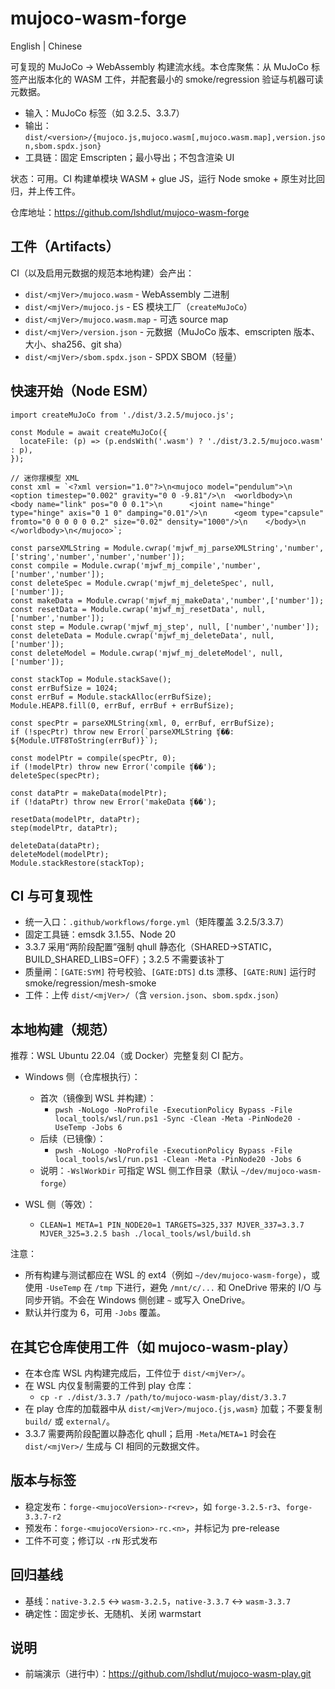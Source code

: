 # mujoco-wasm-forge

English | Chinese

可复现的 MuJoCo → WebAssembly 构建流水线。本仓库聚焦：从 MuJoCo 标签产出版本化的 WASM 工件，并配套最小的 smoke/regression 验证与机器可读元数据。

- 输入：MuJoCo 标签（如 3.2.5、3.3.7）
- 输出：`dist/<version>/{mujoco.js,mujoco.wasm[,mujoco.wasm.map],version.json,sbom.spdx.json}`
- 工具链：固定 Emscripten；最小导出；不包含渲染 UI

状态：可用。CI 构建单模块 WASM + glue JS，运行 Node smoke + 原生对比回归，并上传工件。

仓库地址：https://github.com/lshdlut/mujoco-wasm-forge

## 工件（Artifacts）

CI（以及启用元数据的规范本地构建）会产出：

- `dist/<mjVer>/mujoco.wasm` - WebAssembly 二进制
- `dist/<mjVer>/mujoco.js` - ES 模块工厂（`createMuJoCo`）
- `dist/<mjVer>/mujoco.wasm.map` - 可选 source map
- `dist/<mjVer>/version.json` - 元数据（MuJoCo 版本、emscripten 版本、大小、sha256、git sha）
- `dist/<mjVer>/sbom.spdx.json` - SPDX SBOM（轻量）

## 快速开始（Node ESM）

```
import createMuJoCo from './dist/3.2.5/mujoco.js';

const Module = await createMuJoCo({
  locateFile: (p) => (p.endsWith('.wasm') ? './dist/3.2.5/mujoco.wasm' : p),
});

// 迷你摆模型 XML
const xml = `<?xml version="1.0"?>\n<mujoco model="pendulum">\n  <option timestep="0.002" gravity="0 0 -9.81"/>\n  <worldbody>\n    <body name="link" pos="0 0 0.1">\n      <joint name="hinge" type="hinge" axis="0 1 0" damping="0.01"/>\n      <geom type="capsule" fromto="0 0 0 0 0 0.2" size="0.02" density="1000"/>\n    </body>\n  </worldbody>\n</mujoco>`;

const parseXMLString = Module.cwrap('mjwf_mj_parseXMLString','number',['string','number','number','number']);
const compile = Module.cwrap('mjwf_mj_compile','number',['number','number']);
const deleteSpec = Module.cwrap('mjwf_mj_deleteSpec', null, ['number']);
const makeData = Module.cwrap('mjwf_mj_makeData','number',['number']);
const resetData = Module.cwrap('mjwf_mj_resetData', null, ['number','number']);
const step = Module.cwrap('mjwf_mj_step', null, ['number','number']);
const deleteData = Module.cwrap('mjwf_mj_deleteData', null, ['number']);
const deleteModel = Module.cwrap('mjwf_mj_deleteModel', null, ['number']);

const stackTop = Module.stackSave();
const errBufSize = 1024;
const errBuf = Module.stackAlloc(errBufSize);
Module.HEAP8.fill(0, errBuf, errBuf + errBufSize);

const specPtr = parseXMLString(xml, 0, errBuf, errBufSize);
if (!specPtr) throw new Error(`parseXMLString ʧ��: ${Module.UTF8ToString(errBuf)}`);

const modelPtr = compile(specPtr, 0);
if (!modelPtr) throw new Error('compile ʧ��');
deleteSpec(specPtr);

const dataPtr = makeData(modelPtr);
if (!dataPtr) throw new Error('makeData ʧ��');

resetData(modelPtr, dataPtr);
step(modelPtr, dataPtr);

deleteData(dataPtr);
deleteModel(modelPtr);
Module.stackRestore(stackTop);
```

## CI 与可复现性

- 统一入口：`.github/workflows/forge.yml`（矩阵覆盖 3.2.5/3.3.7）
- 固定工具链：emsdk 3.1.55、Node 20
- 3.3.7 采用“两阶段配置”强制 qhull 静态化（SHARED->STATIC，BUILD_SHARED_LIBS=OFF）；3.2.5 不需要该补丁
- 质量闸：`[GATE:SYM]` 符号校验、`[GATE:DTS]` d.ts 漂移、`[GATE:RUN]` 运行时 smoke/regression/mesh-smoke
- 工件：上传 `dist/<mjVer>/`（含 `version.json`、`sbom.spdx.json`）

## 本地构建（规范）

推荐：WSL Ubuntu 22.04（或 Docker）完整复刻 CI 配方。

- Windows 侧（仓库根执行）：
  - 首次（镜像到 WSL 并构建）：
    - `pwsh -NoLogo -NoProfile -ExecutionPolicy Bypass -File local_tools/wsl/run.ps1 -Sync -Clean -Meta -PinNode20 -UseTemp -Jobs 6`
  - 后续（已镜像）：
    - `pwsh -NoLogo -NoProfile -ExecutionPolicy Bypass -File local_tools/wsl/run.ps1 -Clean -Meta -PinNode20 -Jobs 6`
  - 说明：`-WslWorkDir` 可指定 WSL 侧工作目录（默认 `~/dev/mujoco-wasm-forge`）

- WSL 侧（等效）：
  - `CLEAN=1 META=1 PIN_NODE20=1 TARGETS=325,337 MJVER_337=3.3.7 MJVER_325=3.2.5 bash ./local_tools/wsl/build.sh`

注意：
- 所有构建与测试都应在 WSL 的 ext4（例如 `~/dev/mujoco-wasm-forge`），或使用 `-UseTemp` 在 `/tmp` 下进行，避免 `/mnt/c/...` 和 OneDrive 带来的 I/O 与同步开销。不会在 Windows 侧创建 `~` 或写入 OneDrive。
- 默认并行度为 6，可用 `-Jobs` 覆盖。

## 在其它仓库使用工件（如 mujoco-wasm-play）

- 在本仓库 WSL 内构建完成后，工件位于 `dist/<mjVer>/`。
- 在 WSL 内仅复制需要的工件到 play 仓库：
  - `cp -r ./dist/3.3.7 /path/to/mujoco-wasm-play/dist/3.3.7`
- 在 play 仓库的加载器中从 `dist/<mjVer>/mujoco.{js,wasm}` 加载；不要复制 `build/` 或 `external/`。
- 3.3.7 需要两阶段配置以静态化 qhull；启用 `-Meta`/`META=1` 时会在 `dist/<mjVer>/` 生成与 CI 相同的元数据文件。

## 版本与标签

- 稳定发布：`forge-<mujocoVersion>-r<rev>`，如 `forge-3.2.5-r3`、`forge-3.3.7-r2`
- 预发布：`forge-<mujocoVersion>-rc.<n>`，并标记为 pre-release
- 工件不可变；修订以 `-rN` 形式发布

## 回归基线

- 基线：`native-3.2.5` ↔ `wasm-3.2.5`，`native-3.3.7` ↔ `wasm-3.3.7`
- 确定性：固定步长、无随机、关闭 warmstart

## 说明

- 前端演示（进行中）：https://github.com/lshdlut/mujoco-wasm-play.git
